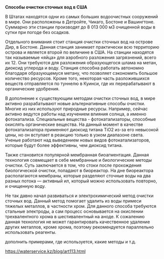 **Способы очистки сточных вод в США**

В Штатах находятся одни из самых больших водоочистных сооружений в мире. Они расположены в Детройте, Чикаго, Бостоне и Вашингтоне. Суммарно эти станции производят до 8 013 000 м3 очищенной воды в сутки при погоде без осадков.

Отдельного внимания стоит станция очистки сточных вод на острове Дир, в Бостоне. Данная станция занимает практически всю территорию острова и является второй по величине в США. На станции находятся так называемые «яйца» для аэробного разложения загрязнений, всего их 12. Они требуются для разложения образующегося шлама на метан, диоксид углерода и воду. Станция способна работать автономно благодаря образующемуся метану, что позволяет сэкономить большое количество ресурсов. Кроме того, некоторая часть разложившихся веществ отправляется по туннелю в Куинси, где их перерабатывают в органические удобрения.

В дополнение к существующим методам очистки сточных вод, в мире активно разрабатывают новые альтернативные способы очистки. Многие из них используют природные ресурсы. Например, сейчас активно ведутся работы над изучением влияния солнца, а именно фотокатализа. Специальные вещества - фотокатализаторы, способные окислять органические вещества. На данный момент в качестве фотокатализатора применяют диоксид титана TiO2 из-за его невысокой цены, но он вступает в реакцию только в узком диапазоне света. Ученые работают над выведением новых видов фотокатализаторов, которые будут более эффективны, чем диоксид титана.

Также становится популярной мембранная биоагментация. Данная технология совмещает в себе мембранные и биологические методы очистки. Суть заключается в том, что стоки после прохождения биологической очистки, попадают в биореактор. На дне биореактора располагаются мембраны, которые разделяют сточные воды на два разных потока — активный ил, который можно использовать повторно, и очищенную воду.

Не так давно начал развиваться и электрохимический метод очистки сточных вод. Данный метод помогает удалить из воды примеси тяжелых металлов, в частности хром. Для данного способа требуются стальные электроды, а сам процесс основывается на окислении трехвалентного хрома в шестивалентный на аноде. К сожалению данная технология не может гарантировать качественное удаление других металлов, кроме хрома, поэтому рекомендуется параллельно использовать реагенты.





дополнить примерами, где используется, какие методы и т.д.

https://waterservice.kz/blog/art113.html